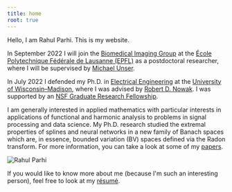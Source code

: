 ```yaml
---
title: home
root: true
---
```


Hello, I am Rahul Parhi. This is my website.

In September 2022 I will join the [Biomedical Imaging
Group](http://bigwww.epfl.ch/) at the [École Polytechnique Fédérale de
Lausanne (EPFL)](https://www.epfl.ch/en/) as a postdoctoral researcher, where I
will be supervised by [Michael Unser](http://bigwww.epfl.ch/unser/).

In July 2022 I defended my Ph.D. in [Electrical
Engineering](https://www.engr.wisc.edu/department/electrical-computer-engineering/)
at the [University of Wisconsin&ndash;Madison](https://www.wisc.edu/), where I
was advised by [Robert D. Nowak](https://nowak.ece.wisc.edu/). I was supported
by an [NSF Graduate Research Fellowship](https://www.nsfgrfp.org/).

I am generally interested in applied mathematics with particular interests in
applications of functional and harmonic analysis to problems in signal
processing and data science. My Ph.D. research studied the extremal properties
of splines and neural networks in a new family of Banach spaces which are, in
essence, bounded variation (BV) spaces defined via the Radon transform. For more
information, you can take a look at some of my [papers](/papers/).

<img src="https://files.rahul.sh/rahul/rahul-joshua-tree-2021-800x600.jpg" alt="Rahul Parhi" id="rahul-img"/>

If you would like to know more about me (because I'm such an interesting
person), feel free to look at my
[r&#233;sum&#233;](https://files.rahul.sh/rahulparhi_resume.pdf).

